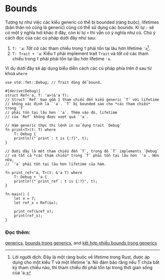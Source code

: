 # Bounds

Tương tự như việc các kiểu generic có thể bị bounded (ràng buộc), lifetimes (bản thân nó cũng là generic) cũng
có thể sử dụng các bounds. Kí tự `:` sẽ có một ý nghĩa hơi khác ở đây, còn kí tự `+` thì vẫn có ý nghĩa như cũ.
Chú ý cách đọc của các cú pháp dưới đây như sau:

1. `T: 'a`: _Tất cả_ các tham chiếu trong `T` phải tồn tại lâu hơn lifetime `'a`[^†].
2. `T: Trait + 'a`: Kiểu `T` phải implement trait `Trait` và _tất cả_ các tham chiếu trong `T` phải phải tồn tại lâu hơn lifetime `'a`.

Ví dụ dưới đây sẽ áp dụng biểu diễn cách các cú pháp phía trên ở sau từ khoá `where`

```rust,editable
use std::fmt::Debug; // Trait dùng để bound.

#[derive(Debug)]
struct Ref<'a, T: 'a>(&'a T);
// Struct `Ref` bao gồm 1 tham chiếu đến kiểu generic `T` với lifetime
// không xác định là `'a`. `T` bị bounded sao cho *các tham chiếu* trong `T`
// phải tồn tại lâu hơn `'a`. Thêm vào đó, lifetime
// của `Ref` không được vượt quá `'a`.

// Hàm generic thực thi lệnh in sử dụng trait `Debug`
fn print<T>(t: T) where
    T: Debug {
    println!("`print`: t is {:?}", t);
}

// Dưới đây là một tham chiếu đến `T`, trong đó `T` implements `Debug`
// và tất cả *các tham chiếu* trong `T` phải tồn tại lâu hơn `'a`. Hơn nữa,
// `'a` phải tồn tại lâu hơn lifetime của hàm.

fn print_ref<'a, T>(t: &'a T) where
    T: Debug + 'a {
    println!("`print_ref`: t is {:?}", t);
}

fn main() {
    let x = 7;
    let ref_x = Ref(&x);

    print_ref(&ref_x);
    print(ref_x);
}
```

### Đọc thêm:

[generics][generics], [bounds trong generics][bounds], and
[kết hợp nhiều bounds trong generics][multibounds]

[generics]: ../../generics.md
[bounds]: ../../generics/bounds.md
[multibounds]: ../../generics/multi_bounds.md

[^†]:
    Lời người dịch:
    Đây là một ràng buộc về lifetime trong Rust, được áp dụng cho một kiểu T và một lifetime 'a.
    Nó đảm bảo rằng nếu T chứa bất kỳ tham chiếu nào, thì tham chiếu đó phải tồn tại trong thời gian sống của 'a.

